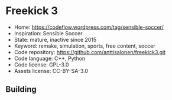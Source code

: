 # Freekick 3

- Home: https://codeflow.wordpress.com/tag/sensible-soccer/
- Inspiration: Sensible Soccer
- State: mature, inactive since 2015
- Keyword: remake, simulation, sports, free content, soccer
- Code repository: https://github.com/anttisalonen/freekick3.git
- Code language: C++, Python
- Code license: GPL-3.0
- Assets license: CC-BY-SA-3.0

## Building
